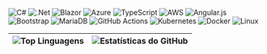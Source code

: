 ![C#](https://img.shields.io/badge/c%23-%235C2D91.svg?style=flat&logo=csharp&logoColor=white) 
![.Net](https://img.shields.io/badge/.NET-%235C2D91?style=flat&logo=.net&logoColor=white) 
![Blazor](https://img.shields.io/badge/blazor-%235C2D91.svg?style=flat&logo=blazor&logoColor=white) 
![Azure](https://img.shields.io/badge/azure-%235C2D91.svg?style=flat&logo=microsoftazure&logoColor=white) 
![TypeScript](https://img.shields.io/badge/typescript-%23007ACC.svg?style=flat&logo=typescript&logoColor=white) 
![AWS](https://img.shields.io/badge/AWS-%23FF9900.svg?style=flat&logo=amazon-aws&logoColor=white) 
![Angular.js](https://img.shields.io/badge/angular.js-%23E23237.svg?style=flat&logo=angularjs&logoColor=white) 
![Bootstrap](https://img.shields.io/badge/bootstrap-%238511FA.svg?style=flat&logo=bootstrap&logoColor=white) 
![MariaDB](https://img.shields.io/badge/MariaDB-003545?style=flat&logo=mariadb&logoColor=white) 
![GitHub Actions](https://img.shields.io/badge/github%20actions-%232671E5.svg?style=flat&logo=githubactions&logoColor=white) 
![Kubernetes](https://img.shields.io/badge/kubernetes-%23326ce5.svg?style=flat&logo=kubernetes&logoColor=white) 
![Docker](https://img.shields.io/badge/docker-%230db7ed.svg?style=flat&logo=docker&logoColor=white) 
![Linux](https://img.shields.io/badge/Linux-FCC624?style=flat&logo=linux&logoColor=black)




| ![Top Linguagens](https://github-readme-stats.vercel.app/api/top-langs/?username=thicoding&layout=compact&theme=dark&hide_border=true&langs_count=8&custom_title=Linguagens%20Mais%20Usadas&exclude_repo=repo1,repo2) | ![Estatísticas do GitHub](https://github-readme-stats.vercel.app/api?username=thicoding&show_icons=true&theme=dark&hide_border=true&include_all_commits=true&count_private=true&custom_title=Estatísticas%20do%20GitHub&hide=issues,contribs&line_height=24) |
|-------------------------------------------------------------------------------------------------------------------------------------------------------|---------------------------------------------------------------------------------------------------------------------------------------------------------------------------------------------|
